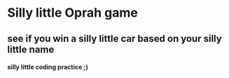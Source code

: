 # Silly little Oprah game

## see if you win a silly little car based on your silly little  name

#### silly little coding  practice ;) 